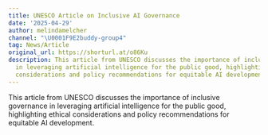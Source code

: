 ```yaml
---
title: UNESCO Article on Inclusive AI Governance
date: '2025-04-29'
author: melindamelcher
channel: "\U0001F9E2buddy-group4"
tag: News/Article
original_url: https://shorturl.at/o86Ku
description: This article from UNESCO discusses the importance of inclusive governance
  in leveraging artificial intelligence for the public good, highlighting ethical
  considerations and policy recommendations for equitable AI development.
---
```


This article from UNESCO discusses the importance of inclusive governance in leveraging artificial intelligence for the public good, highlighting ethical considerations and policy recommendations for equitable AI development.